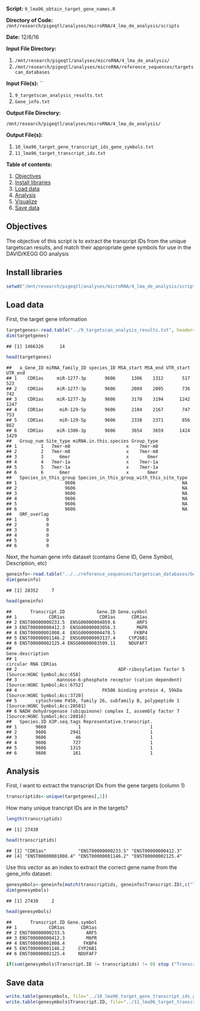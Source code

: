 **Script:** `9_lma96_obtain_target_gene_names.R`

**Directory of Code:**  `/mnt/research/pigeqtl/analyses/microRNA/4_lma_de_analysis/scripts`

**Date:**  12/6/16

**Input File Directory:**  

1. `/mnt/research/pigeqtl/analyses/microRNA/4_lma_de_analysis/`
2. `/mnt/research/pigeqtl/analyses/microRNA/reference_sequences/targetscan_databases`

**Input File(s):** ``

1. `9_targetscan_analysis_results.txt`
2. `Gene_info.txt`

**Output File Directory:** 

`/mnt/research/pigeqtl/analyses/microRNA/4_lma_de_analysis/`

**Output File(s):** 

1. `10_lma96_target_gene_transcript_ids_gene_symbols.txt`
2. `11_lma96_target_transcript_ids.txt`

**Table of contents:**

1. [Objectives](#objectives)
2. [Install libraries](#install-libraries)
3. [Load data](#load-data)
4. [Analysis](#analysis)
5. [Visualize](#visualize)
6. [Save data](#save-data)

## Objectives

The objective of this script is to extract the transcript IDs from the unique targetscan results, and match their appropriate gene symbols for use in the DAVID/KEGG GO analysis

## Install libraries


```r
setwd("/mnt/research/pigeqtl/analyses/microRNA/4_lma_de_analysis/scripts/")
```

## Load data

First, the target gene information


```r
targetgenes<-read.table("../9_targetscan_analysis_results.txt", header=T, sep="\t", colClasses=c(rep("character", 2), rep("numeric", 6), rep("character", 3), rep("numeric", 2)))
dim(targetgenes)
```

```
## [1] 1466326      14
```

```r
head(targetgenes)
```

```
##   a_Gene_ID miRNA_family_ID species_ID MSA_start MSA_end UTR_start UTR_end
## 1    CDR1as     miR-1277-3p       9606      1306    1312       517     523
## 2    CDR1as     miR-1277-3p       9606      2089    2095       736     742
## 3    CDR1as     miR-1277-3p       9606      3170    3194      1242    1247
## 4    CDR1as      miR-129-5p       9606      2104    2167       747     753
## 5    CDR1as      miR-129-5p       9606      2338    2371       856     862
## 6    CDR1as     miR-1306-3p       9606      3654    3659      1424    1429
##   Group_num Site_type miRNA.in.this.species Group_type
## 1         1   7mer-m8                     x    7mer-m8
## 2         2   7mer-m8                     x    7mer-m8
## 3         3      6mer                     x       6mer
## 4         4   7mer-1a                     x    7mer-1a
## 5         5   7mer-1a                     x    7mer-1a
## 6         6      6mer                     x       6mer
##   Species_in_this_group Species_in_this_group_with_this_site_type
## 1                  9606                                        NA
## 2                  9606                                        NA
## 3                  9606                                        NA
## 4                  9606                                        NA
## 5                  9606                                        NA
## 6                  9606                                        NA
##   ORF_overlap
## 1           0
## 2           0
## 3           0
## 4           0
## 5           0
## 6           0
```

Next, the human gene info dataset (contains Gene ID, Gene Symbol, Description, etc)


```r
geneinfo<-read.table("../../reference_sequences/targetscan_databases/Gene_info.txt", header=T, encoding="latin1",quote="",sep="\t", colClasses=c(rep("character",4),rep("numeric", 3)))
dim(geneinfo)
```

```
## [1] 28352     7
```

```r
head(geneinfo)
```

```
##       Transcript.ID            Gene.ID Gene.symbol
## 1            CDR1as             CDR1as      CDR1as
## 2 ENST00000000233.5  ENSG00000004059.6        ARF5
## 3 ENST00000000412.3  ENSG00000003056.3        M6PR
## 4 ENST00000001008.4  ENSG00000004478.5       FKBP4
## 5 ENST00000001146.2  ENSG00000003137.4     CYP26B1
## 6 ENST00000002125.4 ENSG00000003509.11     NDUFAF7
##                                                                              Gene.description
## 1                                                                         circular RNA CDR1as
## 2                                      ADP-ribosylation factor 5 [Source:HGNC Symbol;Acc:658]
## 3               mannose-6-phosphate receptor (cation dependent) [Source:HGNC Symbol;Acc:6752]
## 4                                FK506 binding protein 4, 59kDa [Source:HGNC Symbol;Acc:3720]
## 5       cytochrome P450, family 26, subfamily B, polypeptide 1 [Source:HGNC Symbol;Acc:20581]
## 6 NADH dehydrogenase (ubiquinone) complex I, assembly factor 7 [Source:HGNC Symbol;Acc:28816]
##   Species.ID X3P.seq.tags Representative.transcript.
## 1       9660            1                          1
## 2       9606         2941                          1
## 3       9606           46                          1
## 4       9606          727                          1
## 5       9606         1315                          1
## 6       9606          161                          1
```

## Analysis

First, I want to extract the transcript IDs from the gene targets (column 1)


```r
transcriptids<-unique(targetgenes[,1])
```

How many unique trancript IDs are in the targets?


```r
length(transcriptids)
```

```
## [1] 27430
```

```r
head(transcriptids)
```

```
## [1] "CDR1as"            "ENST00000000233.5" "ENST00000000412.3"
## [4] "ENST00000001008.4" "ENST00000001146.2" "ENST00000002125.4"
```

Use this vector as an index to extract the correct gene name from the gene_info dataset:


```r
genesymbols<-geneinfo[match(transcriptids, geneinfo$Transcript.ID),c("Transcript.ID","Gene.symbol")]
dim(genesymbols)
```

```
## [1] 27430     2
```

```r
head(genesymbols)
```

```
##       Transcript.ID Gene.symbol
## 1            CDR1as      CDR1as
## 2 ENST00000000233.5        ARF5
## 3 ENST00000000412.3        M6PR
## 4 ENST00000001008.4       FKBP4
## 5 ENST00000001146.2     CYP26B1
## 6 ENST00000002125.4     NDUFAF7
```

```r
if(sum(genesymbols$Transcript.ID != transcriptids) != 0) stop ("Transcript ID match index did not work correctly")
```

## Save data


```r
write.table(genesymbols, file="../10_lma96_target_gene_transcript_ids_gene_symbols.txt", quote=FALSE, col.names=FALSE, row.names=FALSE, sep="\t")
write.table(genesymbols$Transcript.ID, file="../11_lma96_target_transcript_ids.txt", quote=FALSE, col.names=FALSE, row.names=FALSE, sep="\t")
```

